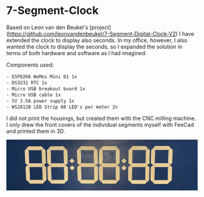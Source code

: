 # 7-Segment-Clock

Based on Leon van den Beukel's [project] (https://github.com/leonvandenbeukel/7-Segment-Digital-Clock-V2)
I have extended the clock to display also seconds.
In my office, however, I also wanted the clock to display the seconds, so I expanded the solution in terms of both hardware and software as I had imagined.

Components used:

    - ESP8266 WeMos Mini D1 1x
    - DS3231 RTC 1x
    - Micro USB breakout board 1x
    - Micro USB cable 1x
    - 5V 2.5A power supply 1x
    - WS2812B LED Strip 60 LED's per meter 2x

I did not print the housings, but created them with the CNC milling machine. I only drew the front covers of the individual segments myself with FeeCad and printed them in 3D.

![clock](https://github.com/RobWolli/7-Segment-Clock/blob/main/7-segment-clock.jpg)
